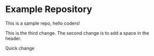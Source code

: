 # Example Repository
This is a sample repo, hello coders!

This is the third change. The second change is to add a space in the header.

Quick change
